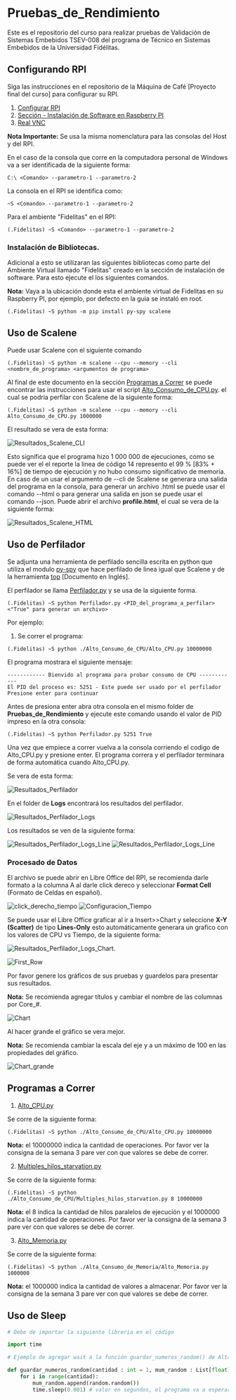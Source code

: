 # Pruebas_de_Rendimiento

Este es el repositorio del curso para realizar pruebas de Validación de Sistemas Embebidos TSEV-008 del programa de Técnico en Sistemas Embebidos de la Universidad Fidélitas.

## Configurando RPI

Siga las instrucciones en el repositorio de la Máquina de Café [Proyecto final del curso] para configurar su RPI.

1. [Configurar RPI](https://github.com/rscd27p/Maquina_de_Cafe/blob/main/Documentos/Configurar_RPI.md)
2. [Sección - Instalación de Software en Raspberry PI](https://github.com/rscd27p/Maquina_de_Cafe/tree/main)
3. [Real VNC](https://github.com/rscd27p/Maquina_de_Cafe/blob/main/Documentos/RealVNC.md)

**Nota Importante:**  Se usa la misma nomenclatura para las consolas del Host y del RPI.

En el caso de la consola que corre en la computadora personal de Windows va a ser identificada de la siguiente forma:

```
C:\ <Comando> --parametro-1 --parametro-2
```
La consola en el RPI se identifica como:

```
~S <Comando> --parametro-1 --parametro-2
```

Para el ambiente "Fidelitas" en el RPI:

```
(.Fidelitas) ~S <Comando> --parametro-1 --parametro-2
```

### Instalación de Bibliotecas.

Adicional a esto se utilizaran las siguientes bibliotecas como parte del Ambiente Virtual llamado "Fidelitas" creado en la sección de instalación de software. Para esto ejecute el los siguientes comandos.

**Nota:** Vaya a la ubicación donde esta el ambiente virtual de Fidelitas en su Raspberry PI, por ejemplo, por defecto en la guia se instaló en root.

```
(.Fidelitas) ~S python -m pip install py-spy scalene
```

## Uso de Scalene

Puede usar Scalene con el siguiente comando

```
(.Fidelitas) ~S python -m scalene --cpu --memory --cli <nombre_de_programa> <argumentos de programa>
```


Al final de este documento en la sección [Programas a Correr](#Programas-a-Correr) se puede encontrar las instrucciones para usar el script [Alto_Consumo_de_CPU.py](./Alto_Consumo_de_CPU/Alto_CPU.py). el cual se podria perfilar con Scalene de la siguiente forma:

```
(.Fidelitas) ~S python -m scalene --cpu --memory --cli Alto_Consumo_de_CPU.py 1000000
```

El resultado se vera de esta forma: 

![Resultados_Scalene_CLI](./imgs/Resultados-Scalene-CLI.png)

Esto significa que el programa hizo 1 000 000 de ejecuciones, como se puede ver el el reporte la linea de código 14 represento el 99 % [83% + 16%] de tiempo de ejecución y no hubo consumo significativo de memoria. En caso de un usar el argumento de --cli de Scalene se generara una salida del programa en la consola, para generar un archivo .html se puede usar el comando --html o para generar una salida en json se puede usar el comando --json. Puede abrir el archivo **profile.html**, el cual se vera de la siguiente forma:

![Resultados_Scalene_HTML](./imgs/Resultados-Scalene-HTML.png)

## Uso de Perfilador

Se adjunta una herramienta de perfilado sencilla escrita en python que utiliza el modulo [py-spy](https://github.com/benfred/py-spy) que hace perfilado de linea igual que Scalene y de la herramienta [top](https://www.geeksforgeeks.org/top-command-in-linux-with-examples/) [Documento en Inglés].

El perfilador se llama [Perfilador.py](Perfilador.py) y se usa de la siguiente forma. 

```
(.Fidelitas) ~S python Perfilador.py <PID_del_programa_a_perfilar> <"True" para generar un archivo>
```

Por ejemplo:

1. Se correr el programa:

```
(.Fidelitas) ~S python ./Alto_Consumo_de_CPU/Alto_CPU.py 10000000
```

El programa mostrara el siguiente mensaje: 

```
------------ Bienvido al programa para probar consumo de CPU ------------
El PID del proceso es: 5251 - Este puede ser usado por el perfilador
Presione enter para continuar
```

Antes de presiona enter abra otra consola en el mismo folder de **Pruebas_de_Rendimiento** y ejecute este comando usando el valor de PID impreso en la otra consola:

```
(.Fidelitas) ~S python Perfilador.py 5251 True
```

Una vez que empiece a correr vuelva a la consola corriendo el codigo de Alto_CPU.py y presione enter. El programa correra y el perfilador terminara de forma automática cuando Alto_CPU.py.

Se vera de esta forma:

![Resultados_Perfilador](./imgs/Resultados-Perfilador.png)

En el folder de **Logs** encontrará los resultados del perfilador. 

![Resultados_Perfilador_Logs](./imgs/Resultados-Perfilador-Logs.png)

Los resultados se ven de la siguiente forma:

![Resultados_Perfilador_Logs_Line](./imgs/Resultados-Perfilador-Line.png)
![Resultados_Perfilador_Logs_Line](./imgs/Resultados-Perfilador-CPU.png)

### Procesado de Datos

El archivo se puede abrir en Libre Office del RPI, se recomienda darle formato a la columna A al darle click dereco y seleccionar **Format Cell** (Formato de Celdas en español).

![click_derecho_tiempo](./imgs/Click_derecho_tiempo.png)
![Configuracion_Tiempo](./imgs/Formato%20Tiempo.png)

Se puede usar el Libre Office graficar al ir a Insert>>Chart y seleccione **X-Y (Scatter)** de tipo **Lines-Only** esto automáticamente generara un grafico con los valores de CPU vs Tiempo, de la siguiente forma:

![Resultados_Perfilador_Logs_Chart](./imgs/Resultados-Perfilador-Logs-Chart.png).

![First_Row](./imgs/First_Row.png)


Por favor genere los gráficos de sus pruebas y guardelos para presentar sus resultados. 

**Nota:** Se recomienda agregar títulos y cambiar el nombre de las columnas por Core_#.

![Chart](./imgs/Chart.png)

Al hacer grande el gráfico se vera mejor. 

**Nota:** Se recomienda cambiar la escala del eje y a un máximo de 100 en las propiedades del gráfico.

![Chart_grande](./imgs/Chart_grande.png)

## Programas a Correr

1. [Alto_CPU.py](./Alto_Consumo_de_CPU/Alto_CPU.py)

Se corre de la siguiente forma:

```
(.Fidelitas) ~S python ./Alto_Consumo_de_CPU/Alto_CPU.py 10000000
```
**Nota:** el 10000000 indica la cantidad de operaciones. Por favor ver la consigna de la semana 3 pare ver con que valores se debe de correr.

2. [Multiples_hilos_starvation.py](./Alto_Consumo_de_CPU/Multiples_hilos_starvation.py)

Se corre de la siguiente forma:

```
(.Fidelitas) ~S python ./Alto_Consumo_de_CPU/Multiples_hilos_starvation.py 8 10000000
```
**Nota:** el 8 indica la cantidad de hilos paralelos de ejecución y el 1000000 indica la cantidad de operaciones. Por favor ver la consigna de la semana 3 pare ver con que valores se debe de correr.

3. [Alto_Memoria.py](./Alto_Consumo_de_Memoria/Alto_Memoria.py)

Se corre de la siguiente forma:

```
(.Fidelitas) ~S python ./Alta_Consumo_de_Memoria/Alto_Memoria.py 1000000
```

**Nota:** el 1000000 indica la cantidad de valores a almacenar. Por favor ver la consigna de la semana 3 pare ver con que valores se debe de correr.

## Uso de Sleep

``` Python
# Debe de importar la siguiente libreria en el código

import time

# Ejemplo de agregar wait a la función guardar_numeros_random() de Alta_Memoria.py

def guardar_numeros_random(cantidad : int = 1, mum_random : List[float] = []):
    for i in range(cantidad):
        mum_random.append(random.random())
        time.sleep(0.001) # valor en segundos, el programa va a esperar 1 ms.

```

